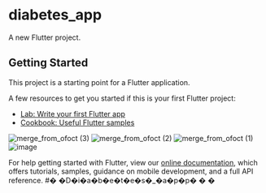 # diabetes_app

A new Flutter project.

## Getting Started

This project is a starting point for a Flutter application.

A few resources to get you started if this is your first Flutter project:

- [Lab: Write your first Flutter app](https://flutter.dev/docs/get-started/codelab)
- [Cookbook: Useful Flutter samples](https://flutter.dev/docs/cookbook)


![merge_from_ofoct (3)](https://user-images.githubusercontent.com/73067444/176497256-386a20e4-eae8-45a9-8f8b-10a518b49f6e.jpg)
![merge_from_ofoct (2)](https://user-images.githubusercontent.com/73067444/176497266-669652b6-c5be-469a-a781-ced5606f2c17.jpg)
![merge_from_ofoct (1)](https://user-images.githubusercontent.com/73067444/176497271-e78d1610-9e62-48b6-9d4b-3afda659af46.jpg)
![image](https://user-images.githubusercontent.com/73067444/176497275-f4da5516-8df4-45e0-8e83-c3aa40ef7d99.jpeg)

For help getting started with Flutter, view our
[online documentation](https://flutter.dev/docs), which offers tutorials,
samples, guidance on mobile development, and a full API reference.
#� �D�i�a�b�e�t�e�s�_�a�p�p�
�
�
